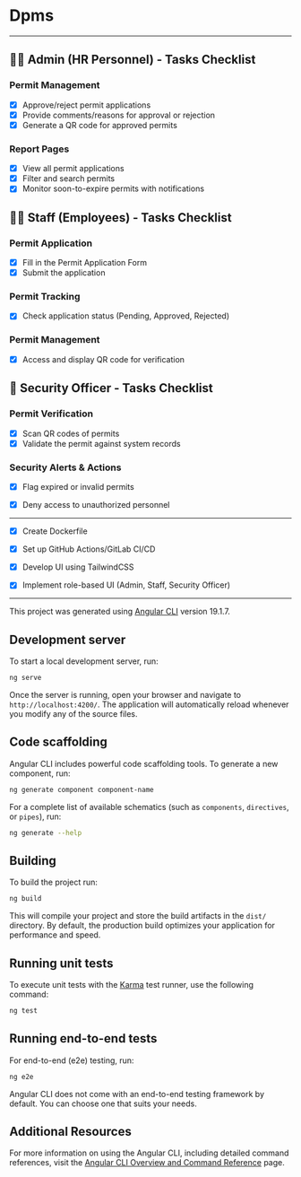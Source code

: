 # Dpms

---
## 👨‍💼 Admin (HR Personnel) - Tasks Checklist
### Permit Management
-  [x] Approve/reject permit applications
- [x] Provide comments/reasons for approval or rejection
- [x] Generate a QR code for approved permits
### Report Pages
- [x] View all permit applications
- [x] Filter and search permits
- [x] Monitor soon-to-expire permits with notifications

## 👨‍💻 Staff (Employees) - Tasks Checklist
### Permit Application
- [x]  Fill in the Permit Application Form
- [x] Submit the application
### Permit Tracking
- [x] Check application status (Pending, Approved, Rejected)
### Permit Management
- [x] Access and display QR code for verification
## 👮 Security Officer - Tasks Checklist
### Permit Verification
- [x] Scan QR codes of permits
- [x] Validate the permit against system records

### Security Alerts & Actions
- [x] Flag expired or invalid permits
- [x] Deny access to unauthorized personnel


---
- [x] Create Dockerfile
- [x] Set up GitHub Actions/GitLab CI/CD
- [x] Develop UI using TailwindCSS
- [x] Implement role-based UI (Admin, Staff, Security Officer)


---

This project was generated using [Angular CLI](https://github.com/angular/angular-cli) version 19.1.7.

## Development server

To start a local development server, run:

```bash
ng serve
```

Once the server is running, open your browser and navigate to `http://localhost:4200/`. The application will automatically reload whenever you modify any of the source files.

## Code scaffolding

Angular CLI includes powerful code scaffolding tools. To generate a new component, run:

```bash
ng generate component component-name
```

For a complete list of available schematics (such as `components`, `directives`, or `pipes`), run:

```bash
ng generate --help
```

## Building

To build the project run:

```bash
ng build
```

This will compile your project and store the build artifacts in the `dist/` directory. By default, the production build optimizes your application for performance and speed.

## Running unit tests

To execute unit tests with the [Karma](https://karma-runner.github.io) test runner, use the following command:

```bash
ng test
```

## Running end-to-end tests

For end-to-end (e2e) testing, run:

```bash
ng e2e
```

Angular CLI does not come with an end-to-end testing framework by default. You can choose one that suits your needs.

## Additional Resources

For more information on using the Angular CLI, including detailed command references, visit the [Angular CLI Overview and Command Reference](https://angular.dev/tools/cli) page.
